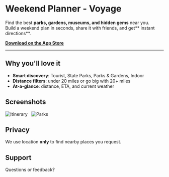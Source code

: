 # Weekend Planner - Voyage
Find the best **parks, gardens, museums, and hidden gems** near you.  
Build a weekend plan in seconds, share it with friends, and get** instant directions**.

[**Download on the App Store**](https://apps.apple.com/app/idYOUR_APP_ID)

---

## Why you'll love it
- **Smart discovery**: Tourist, State Parks, Parks & Gardens, Indoor
- **Distance filters**: under 20 miles or go big with 20+ miles
- **At-a-glance**: distance, ETA, and current weather

## Screenshots
<div style="display:flex;gap:12px;flex-wrap:wrap;">
  <img src="/assets/img1.png" alt="Itinerary" >
  <img src="/assets/img2.png" alt="Parks" >
</div>

## Privacy
We use location **only** to find nearby places you request.  

## Support
Questions or feedback? 
